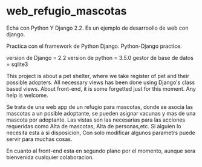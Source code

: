# web_refugio_mascotas

Echa con Python Y Django 2.2. Es un ejemplo de desarroollo de web con django.

Practica con el framework de Python Django.
Python-Django practice.

version de Django = 2.2
version de python = 3.5.0
gestor de base de datos = sqlite3

This project is about a pet shelter, where we take register of pet and their possible adopters.
All  necessary views has been done using Django's class based views.
About front-end, it is some forgetted just for this moment. Any help is welcome. 


Se trata de una web app de un refugio para mascotas, donde se asocia las mascotas a
un posible adoptante, se pueden asignar vacunas y mas de una mascota por adoptante.
Las vistas son las necesarias para las acciones requeridas como Alta de mascotas, Alta de personas,etc. 
Si alguien lo necesita esta a si disposicion, Con solo modificar algunos parametrs puede servir para muchas cosas.


En cuanto al front-end esta en segundo plano por el momento, aunque sera bienvenida cualquier colaboracion.


